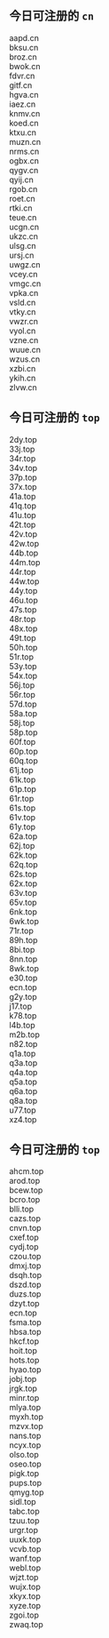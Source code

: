
## 今日可注册的 `cn`
>
aapd.cn   
bksu.cn   
broz.cn   
bwok.cn   
fdvr.cn   
gitf.cn   
hgva.cn   
iaez.cn   
knmv.cn   
koed.cn   
ktxu.cn   
muzn.cn   
nrms.cn   
ogbx.cn   
qygv.cn   
qyij.cn   
rgob.cn   
roet.cn   
rtki.cn   
teue.cn   
ucgn.cn   
ukzc.cn   
ulsg.cn   
ursj.cn   
uwgz.cn   
vcey.cn   
vmgc.cn   
vpka.cn   
vsld.cn   
vtky.cn   
vwzr.cn   
vyol.cn   
vzne.cn   
wuue.cn   
wzus.cn   
xzbi.cn   
ykih.cn   
zlvw.cn   


## 今日可注册的 `top`
>
2dy.top   
33j.top   
34r.top   
34v.top   
37p.top   
37x.top   
41a.top   
41q.top   
41u.top   
42t.top   
42v.top   
42w.top   
44b.top   
44m.top   
44r.top   
44w.top   
44y.top   
46u.top   
47s.top   
48r.top   
48x.top   
49t.top   
50h.top   
51r.top   
53y.top   
54x.top   
56j.top   
56r.top   
57d.top   
58a.top   
58j.top   
58p.top   
60f.top   
60p.top   
60q.top   
61j.top   
61k.top   
61p.top   
61r.top   
61s.top   
61v.top   
61y.top   
62a.top   
62j.top   
62k.top   
62q.top   
62s.top   
62x.top   
63v.top   
65v.top   
6nk.top   
6wk.top   
71r.top   
89h.top   
8bi.top   
8nn.top   
8wk.top   
e30.top   
ecn.top   
g2y.top   
j17.top   
k78.top   
l4b.top   
m2b.top   
n82.top   
q1a.top   
q3a.top   
q4a.top   
q5a.top   
q6a.top   
q8a.top   
u77.top   
xz4.top   


## 今日可注册的 `top`
>
ahcm.top   
arod.top   
bcew.top   
bcro.top   
blli.top   
cazs.top   
cnvn.top   
cxef.top   
cydj.top   
czou.top   
dmxj.top   
dsqh.top   
dszd.top   
duzs.top   
dzyt.top   
ecn.top   
fsma.top   
hbsa.top   
hkcf.top   
hoit.top   
hots.top   
hyao.top   
jobj.top   
jrgk.top   
minr.top   
mlya.top   
myxh.top   
mzvx.top   
nans.top   
ncyx.top   
olso.top   
oseo.top   
pigk.top   
pups.top   
qmyg.top   
sidl.top   
tabc.top   
tzuu.top   
urgr.top   
uuxk.top   
vcvb.top   
wanf.top   
webl.top   
wjzt.top   
wujx.top   
xkyx.top   
xyze.top   
zgoi.top   
zwaq.top   

